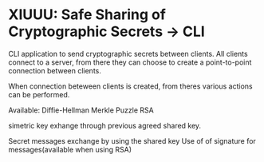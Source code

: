 # XIUUU: Safe Sharing of Cryptographic Secrets -> CLI

CLI application to send cryptographic secrets between clients.
All clients connect to a server, from there they can choose to create a point-to-point connection between clients.

When connection beteween clients is created, from theres various actions can be performed.

Available:
  Diffie-Hellman
  Merkle Puzzle
  RSA
  
  simetric key exhange through previous agreed shared key.
  
  Secret messages exchange by using the shared key
  Use of of signature for messages(available when using RSA)
